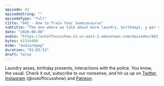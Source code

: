 ```yaml
---
episode: 42
episodeString: ""
episodeType: "full"
title: "042 - How to Train Your Jeeezasaurus"
subtitle: "The one where we talk about more laundry, birthdays, y por supuesto - la policia." 
date: "2020-08-08"
audio: "https://outoffocusshow.s3.us-east-2.amazonaws.com/episodes/042_How-to-Train-Your-Jeeezasaurus.mp3"
bytes: 61334400
mime: "audio/mpeg"
duration: "01:03:53"
draft: false
---
```


Laundry asses, birthday presents, interactions with the police. You know, the usual. 
Check it out, subscribe to our nonsense, and hit us up on [Twitter][twit], [Instagram][insta] (\@outoffocusshow) and [Patreon][patreon].

[twit]: https://twitter.com/outoffocusshow
[insta]: https://instagram.com/outoffocusshow
[patreon]: https://www.patreon.com/outoffocusshow
